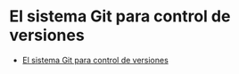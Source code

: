 # El sistema Git para control de versiones

- [El sistema Git para control de versiones](https://tpb708-programacionsig-2020.github.io/leccion-07-git/git)

